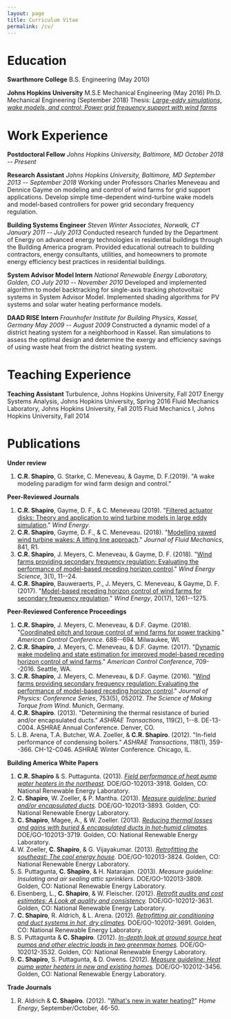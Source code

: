 ```yaml
---
layout: page
title: Curriculum Vitae
permalink: /cv/
---
```

# Education
**Swarthmore College**
B.S. Engineering (May 2010)

**Johns Hopkins University**
M.S.E Mechanical Engineering (May 2016)
Ph.D. Mechanical Engineering (September 2018)
Thesis: *[Large-eddy simulations, wake models, and control: Power grid frequency support with wind farms](https://jscholarship.library.jhu.edu/bitstream/handle/1774.2/60097/SHAPIRO-DISSERTATION-2018.pdf?sequence=1&isAllowed=y)*

# Work Experience
**Postdoctoral Fellow**
*Johns Hopkins University, Baltimore, MD*
*October 2018 -- Present*

**Research Assistant**
*Johns Hopkins University, Baltimore, MD*
*September 2013 -- September 2018*
Working under Professors Charles Meneveau and Dennice Gayme on modeling and control of wind farms for grid support applications. Develop simple time-dependent wind-turbine wake models and model-based controllers for  power grid secondary frequency regulation.

**Building Systems Engineer**
*Steven Winter Associates, Norwalk, CT*
*January 2011 -- July 2013*
Conducted research funded by the Department of Energy on advanced energy technologies in residential buildings through the Building America program. Provided educational outreach to building contractors, energy consultants, utilities, and homeowners to promote energy efficiency best practices in residential buildings.

**System Advisor Model Intern**
*National Renewable Energy Laboratory, Golden, CO*
*July 2010 -- November 2010*
Developed and implemented algorithm to model backtracking for single-axis tracking photovoltaic systems in System Advisor Model. Implemented shading algorithms for PV systems and solar water heating performance models.

**DAAD RISE Intern**
*Fraunhofer Institute for Building Physics, Kassel, Germany*
*May 2009 -- August 2009*
Constructed a dynamic model of a district heating system for a neighborhood in Kassel. Ran simulations to assess the optimal design and determine the exergy and efficiency savings of using waste heat from the district heating system.

# Teaching Experience
**Teaching Assistant**
Turbulence, Johns Hopkins University, Fall 2017
Energy Systems Analysis, Johns Hopkins University, Spring 2016
Fluid Mechanics Laboratory, Johns Hopkins University, Fall 2015
Fluid Mechanics I, Johns Hopkins University, Fall 2014

# Publications

**Under review**
1. **C.R. Shapiro**, G. Starke, C. Meneveau, & Gayme, D. F.(2019). "A wake modeling paradigm for wind farm design and control."

**Peer-Reviewed Journals**
1. **C.R. Shapiro**, Gayme, D. F., & C. Meneveau (2019). "[Filtered actuator disks: Theory and application to wind turbine models in large eddy simulation](https://doi.org/10.1002/we.2376)." *Wind Energy*.
1. **C.R. Shapiro**, Gayme, D. F., & C. Meneveau. (2018). "[Modelling yawed wind turbine wakes: A lifting line approach](https://doi.org/10.1017/jfm.2018.75)." *Journal of Fluid Mechanics*, 841, R1.
1. **C.R. Shapiro**, J. Meyers, C. Meneveau, & Gayme, D. F. (2018). "[Wind farms providing secondary frequency regulation: Evaluating the performance of model-based receding horizon control](https://doi.org/10.5194/wes-3-11-2018)." *Wind Energy Science*, 3(1), 11--24.
1. **C.R. Shapiro**, Bauweraerts, P., J. Meyers, C. Meneveau, & Gayme, D. F. (2017). "[Model-based receding horizon control of wind farms for secondary frequency regulation](https://doi.org/10.1002/we.2093)." *Wind Energy*, 20(17), 1261--1275.

**Peer-Reviewed Conference Proceedings**

1. **C.R. Shapiro**, J. Meyers, C. Meneveau, & D.F. Gayme. (2018). "[Coordinated pitch and torque control of wind farms for power tracking](https://doi.org/10.23919/ACC.2018.8431325)." *American Control Conference.* 688--694. Milwaukee, WI.
1. **C.R. Shapiro**, J. Meyers, C. Meneveau, & D.F. Gayme. (2017). "[Dynamic wake modeling and state estimation for improved model-based receding horizon control of wind farms](https://doi.org/10.23919/ACC.2017.7963036)." *American Control Conference*, 709--2016. Seattle, WA.
1. **C.R. Shapiro**, J. Meyers, C. Meneveau, & D.F. Gayme. (2016). "[Wind farms providing secondary frequency regulation: Evaluating the performance of model-based receding horizon control](https://doi.org/10.1088/1742-6596/753/5/052012)." *Journal of Physics: Conference Series*, 753(5), 052012. *The Science of Making Torque from Wind*. Munich, Germany.
1. **C.R. Shapiro**. (2013). "Determining the thermal resistance of buried and/or encapsulated ducts." *ASHRAE Transactions*, 119(2), 1--8. DE-13-C004. ASHRAE Annual Conference. Denver, CO.
1. L.B. Arena, T.A. Butcher, W.A. Zoeller, & **C.R. Shapiro**. (2012). "In-field performance of condensing boilers." *ASHRAE Transactions*, 118(1), 359--366. CH-12-C046. ASHRAE Winter Conference. Chicago, IL.

**Building America White Papers**
1. **C.R. Shapiro** & S. Puttagunta. (2013). *[Field performance of heat pump water heaters in the northeast](https://www.nrel.gov/docs/fy16osti/64904.pdf).* DOE/GO-102013-3918. Golden, CO: National Renewable Energy Laboratory.
1. **C. Shapiro**, W. Zoeller, & P. Mantha. (2013). *[Measure guideline: buried and/or encapsulated ducts](https://www1.eere.energy.gov/buildings/publications/pdfs/building_america/measure_guide_buried_encap_ducts.pdf).* DOE/GO-102013-3893. Golden, CO: National Renewable Energy Laboratory.
1. **C. Shapiro**, Magee, A., & W. Zoeller. (2013). *[Reducing thermal losses and gains with buried & encapsulated ducts in hot-humid climates](https://www1.eere.energy.gov/buildings/publications/pdfs/building_america/encaps_ducts_hothumid.pdf).* DOE/GO-102013-3719. Golden, CO: National Renewable Energy Laboratory.
1. W. Zoeller, **C. Shapiro**, & G. Vijayakumar. (2013). *[Retrofitting the southeast: The cool energy house](https://www1.eere.energy.gov/buildings/publications/pdfs/building_america/cool_energy_house_retrofit.pdf).* DOE/GO-102013-3824. Golden, CO: National Renewable Energy Laboratory.
1. S. Puttagunta, **C. Shapiro**, & H. Natarajan. (2013). *Measure guideline: Insulating and air sealing attic sprinklers.* DOE/GO-102013-3809. Golden, CO: National Renewable Energy Laboratory.
1. Eisenberg, L., **C. Shapiro**, & W. Fleischer. (2012). *[Retrofit audits and cost estimates: A Look at quality and consistency](https://www1.eere.energy.gov/buildings/publications/pdfs/building_america/retrofit_audits_estimates.pdf).* DOE/GO-102012-3631. Golden, CO: National Renewable Energy Laboratory.
1. **C. Shapiro**, R. Aldrich, & L. Arena. (2012). *[Retrofitting air conditioning and duct systems in hot, dry climates](https://www1.eere.energy.gov/buildings/publications/pdfs/building_america/retrofit_ac_duct_systems.pdf).* DOE/GO-102012-3691. Golden, CO: National Renewable Energy Laboratory.
1. S. Puttagunta & **C. Shapiro**. (2012). *[In-depth look at ground source heat pumps and other electric loads in two greenmax homes](https://www1.eere.energy.gov/buildings/publications/pdfs/building_america/ground_sourcehp_greenmax.pdf).* DOE/GO-102012-3532. Golden, CO: National Renewable Energy Laboratory.
1. **C. Shapiro**, S. Puttagunta, & D. Owens. (2012). *[Measure guideline: Heat pump water heaters in new and existing homes](https://www.nrel.gov/docs/fy12osti/53184.pdf).* DOE/GO-102012-3456. Golden, CO: National Renewable Energy Laboratory.

**Trade Journals**
1. R. Aldrich & **C. Shapiro**. (2012). "[What's new in water heating?](http://homeenergy.org/show/article/nav/hotwater/page/2/id/1808)" *Home Energy*, September/October, 46-50.
